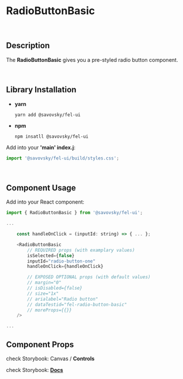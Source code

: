 # RadioButtonBasic

&nbsp;

## Description

The **RadioButtonBasic** gives you a pre-styled radio button component.

&nbsp;

## Library Installation

- **yarn**

    `yarn add @savovsky/fel-ui`

- **npm**

    `npm insatll @savovsky/fel-ui`

Add into your **'main' index.j**:

```javascript
import '@savovsky/fel-ui/build/styles.css';
```

&nbsp;

## Component Usage

Add into your React component:

```javascript
import { RadioButtonBasic } from '@savovsky/fel-ui';

...

    const handleOnClick = (inputId: string) => { ... };

    <RadioButtonBasic
        // REQUIRED props (with examplary values)
        isSelected={false}
        inputId="radio-button-one"
        handleOnClick={handleOnClick}

        // EXPOSED OPTIONAL props (with default values)
        // margin="0"
        // isDisabled={false}
        // size="1x"
        // arialabel="Radio button"
        // dataTestid="fel-radio-button-basic"
        // moreProps={{}}
    />

...
```

## Component Props

check Storybook: Canvas / **Controls**

check Storybook: [**Docs**](https://www.savovsky.com/fel/?path=/docs/ui-radiobuttons-radiobuttonbasic--default)

&nbsp;
